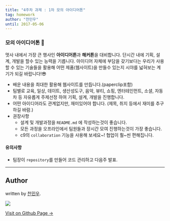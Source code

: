 ```yaml
---
title: "4주차 과제 : 1차 모의 아이디어톤"
tag: homework
author: "천민우"
until: 2017-05-06
---
```



### 모의 아이디어톤 🚀

멋사 내에서 가장 큰 행사인 **아이디어톤**과 **해커톤**을 대비합니다. 단시간 내에 기획, 설계, 개발을 할수 있는 능력을 기릅니다. 아이디어 자체에 부담을 갖기보다는 우리가 사용할 수 있는 기술들을 활용해 어떤 제품(웹사이트)을 만들수 있는지 시야를 넓혀보는 계기가 되길 바랍니다!😎

- 배운 내용을 최대한 활용해 웹사이트를 만듭니다.(paperclip포함)
- 팀별로 교육, 일상, 데이트, 생산성도구, 음악, 뷰티, 쇼핑, 엔터테인먼트, 소셜, 자동차 등 자유롭게 주제선정 하여 기획, 설계, 개발을 진행합니다.
- 어떤 아이디어라도 관계없지만, 재미있어야 합니다. (제목, 취지 등에서 재미를 추구하길 바람.)
- 권장사항
    + 설계 및 개발과정을 `README.md` 에 작성하는것이 좋습니다.
    + 모든 과정을 오프라인에서 팀원들과 장시간 모여 진행하는것이 가장 좋습니다.
    + c9의 `collaboration` 기능을 사용해 보세요~! 협업이 훨~씬 편해집니다.

#### 유의사항
- 팀장이 `repository`를 만들어 코드 관리하고 다음주 발표.


---

## Author

written by [천민우](https://project42da.github.io).

![](https://avatars.githubusercontent.com/project42da?v=2&s=100)

<a href="https://project42da.github.io" target="_blank" class="btn btn-black"><i class="fa fa-github fa-lg"></i> Visit on Github Page &rarr;</a>
